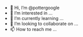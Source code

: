 - 👋 Hi, I’m @pottergoogle
- 👀 I’m interested in ...
- 🌱 I’m currently learning ...
- 💞️ I’m looking to collaborate on ...
- 📫 How to reach me ...

<!---
pottergoogle/pottergoogle is a ✨ special ✨ repository because its `README.md` (this file) appears on your GitHub profile.
You can click the Preview link to take a look at your changes.
--->
